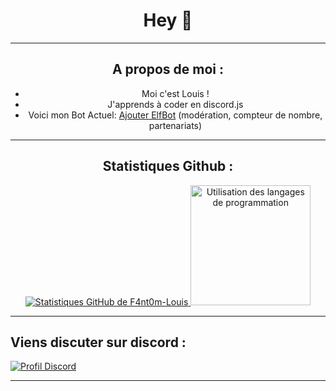 <div style="text-align: center;">
    <h1>Hey 👋</h1>
</div>

---
<div style="text-align: center;">
    <h2>A propos de moi :</h2>
    <ul>
        <li>Moi c'est Louis !</li>
        <li>J'apprends à coder en discord.js</li>
        <li>Voici mon Bot Actuel: <a href="https://discord.com/api/oauth2/authorize?client_id=1087681079093252147&permissions=8&scope=bot%20applications.commands">Ajouter ElfBot</a> (modération, compteur de nombre, partenariats)</li>
    </ul>
</div>

---
<div style="text-align: center;">
    <h2>Statistiques Github :</h2>
    <a href="#github_stats">
        <img src="https://github-readme-stats.vercel.app/api?username=F4nt0m-Louis&show_icons=true&theme=github_dark" alt="Statistiques GitHub de F4nt0m-Louis">
    </a>
    <a href="#top-langs">
        <img src="https://github-readme-stats.vercel.app/api/top-langs/?username=F4nt0m-Louis&theme=github_dark&hide_border=true&include_all_commits=true&count_private=true" 
            height="192px" alt="Utilisation des langages de programmation">
    </a>
</div>

---
<div style="text-align: center;"></div>
    <h2>Viens discuter sur discord :</h2>
    <a href="https://discord.com/users/884846455431503882">
        <img src="https://lanyard.cnrad.dev/api/884846455431503882" alt="Profil Discord">
    </a>
</div>

---
